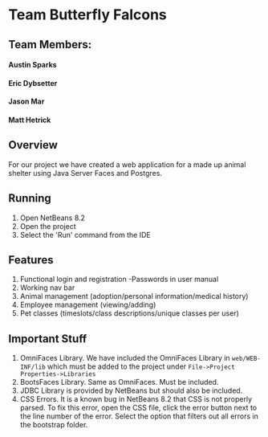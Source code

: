 
# Team Butterfly Falcons
## Team Members:
#### Austin Sparks
#### Eric Dybsetter
#### Jason Mar
#### Matt Hetrick

## Overview
For our project we have created a web application for a made up animal shelter 
using Java Server Faces and Postgres. 

## Running
1. Open NetBeans 8.2
2. Open the project
3. Select the 'Run' command from the IDE

## Features
1. Functional login and registration
-Passwords in user manual
2. Working nav bar
3. Animal management (adoption/personal information/medical history)
4. Employee management (viewing/adding)
5. Pet classes (timeslots/class descriptions/unique classes per user)

## Important Stuff
1. OmniFaces Library. We have included the OmniFaces Library in ```web/WEB-INF/lib```
   which must be added to the project under ```File->Project Properties->Libraries```
2. BootsFaces Library. Same as OmniFaces. Must be included.
3. JDBC Library is provided by NetBeans but should also be included.
4. CSS Errors. It is a known bug in NetBeans 8.2 that CSS is not properly parsed.
   To fix this error, open the CSS file, click the error button next to the line
   number of the error. Select the option that filters out all errors in the bootstrap
   folder.
